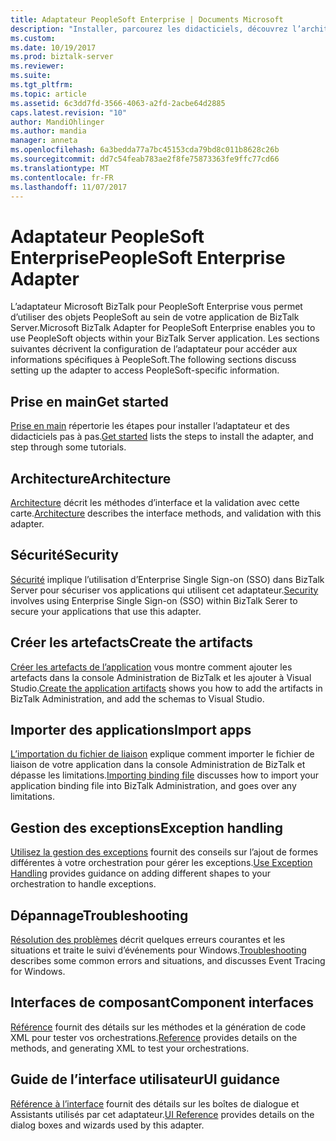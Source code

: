 ```yaml
---
title: Adaptateur PeopleSoft Enterprise | Documents Microsoft
description: "Installer, parcourez les didacticiels, découvrez l’architecture, utiliser la sécurité de l’authentification unique, créer vos applications, importez le fichier de liaison et ajouter la gestion des exceptions lors de l’utilisation de l’adaptateur BizTalk pour PeopleSoft Enterprise dans BizTalk Server"
ms.custom: 
ms.date: 10/19/2017
ms.prod: biztalk-server
ms.reviewer: 
ms.suite: 
ms.tgt_pltfrm: 
ms.topic: article
ms.assetid: 6c3dd7fd-3566-4063-a2fd-2acbe64d2885
caps.latest.revision: "10"
author: MandiOhlinger
ms.author: mandia
manager: anneta
ms.openlocfilehash: 6a3bedda77a7bc45153cda79bd8c011b8628c26b
ms.sourcegitcommit: dd7c54feab783ae2f8fe75873363fe9ffc77cd66
ms.translationtype: MT
ms.contentlocale: fr-FR
ms.lasthandoff: 11/07/2017
---
```

# <a name="peoplesoft-enterprise-adapter"></a><span data-ttu-id="9e1c6-103">Adaptateur PeopleSoft Enterprise</span><span class="sxs-lookup"><span data-stu-id="9e1c6-103">PeopleSoft Enterprise Adapter</span></span>
<span data-ttu-id="9e1c6-104">L’adaptateur Microsoft BizTalk pour PeopleSoft Enterprise vous permet d’utiliser des objets PeopleSoft au sein de votre application de BizTalk Server.</span><span class="sxs-lookup"><span data-stu-id="9e1c6-104">Microsoft BizTalk Adapter for PeopleSoft Enterprise enables you to use PeopleSoft objects within your BizTalk Server application.</span></span> <span data-ttu-id="9e1c6-105">Les sections suivantes décrivent la configuration de l’adaptateur pour accéder aux informations spécifiques à PeopleSoft.</span><span class="sxs-lookup"><span data-stu-id="9e1c6-105">The following sections discuss setting up the adapter to access PeopleSoft-specific information.</span></span>  
  
## <a name="get-started"></a><span data-ttu-id="9e1c6-106">Prise en main</span><span class="sxs-lookup"><span data-stu-id="9e1c6-106">Get started</span></span>
<span data-ttu-id="9e1c6-107">[Prise en main](../core/getting-started-with-biztalk-adapter-for-peoplesoft-enterprise.md) répertorie les étapes pour installer l’adaptateur et des didacticiels pas à pas.</span><span class="sxs-lookup"><span data-stu-id="9e1c6-107">[Get started](../core/getting-started-with-biztalk-adapter-for-peoplesoft-enterprise.md) lists the steps to install the adapter, and step through some tutorials.</span></span>

## <a name="architecture"></a><span data-ttu-id="9e1c6-108">Architecture</span><span class="sxs-lookup"><span data-stu-id="9e1c6-108">Architecture</span></span>
<span data-ttu-id="9e1c6-109">[Architecture](../core/architecture-of-biztalk-adapter-for-peoplesoft-enterprise.md) décrit les méthodes d’interface et la validation avec cette carte.</span><span class="sxs-lookup"><span data-stu-id="9e1c6-109">[Architecture](../core/architecture-of-biztalk-adapter-for-peoplesoft-enterprise.md) describes the interface methods, and validation with this adapter.</span></span>

## <a name="security"></a><span data-ttu-id="9e1c6-110">Sécurité</span><span class="sxs-lookup"><span data-stu-id="9e1c6-110">Security</span></span>
<span data-ttu-id="9e1c6-111">[Sécurité](../core/security-in-biztalk-adapter-for-peoplesoft-enterprise.md) implique l’utilisation d’Enterprise Single Sign-on (SSO) dans BizTalk Server pour sécuriser vos applications qui utilisent cet adaptateur.</span><span class="sxs-lookup"><span data-stu-id="9e1c6-111">[Security](../core/security-in-biztalk-adapter-for-peoplesoft-enterprise.md) involves using Enterprise Single Sign-on (SSO) within BizTalk Serer to secure your applications that use this adapter.</span></span>

## <a name="create-the-artifacts"></a><span data-ttu-id="9e1c6-112">Créer les artefacts</span><span class="sxs-lookup"><span data-stu-id="9e1c6-112">Create the artifacts</span></span>
<span data-ttu-id="9e1c6-113">[Créer les artefacts de l’application](../core/developing-applications4.md) vous montre comment ajouter les artefacts dans la console Administration de BizTalk et les ajouter à Visual Studio.</span><span class="sxs-lookup"><span data-stu-id="9e1c6-113">[Create the application artifacts](../core/developing-applications4.md) shows you how to add the artifacts in BizTalk Administration, and add the schemas to Visual Studio.</span></span>

## <a name="import-apps"></a><span data-ttu-id="9e1c6-114">Importer des applications</span><span class="sxs-lookup"><span data-stu-id="9e1c6-114">Import apps</span></span>
<span data-ttu-id="9e1c6-115">[L’importation du fichier de liaison](../core/deploying-biztalk-adapter-for-peoplesoft-enterprise.md) explique comment importer le fichier de liaison de votre application dans la console Administration de BizTalk et dépasse les limitations.</span><span class="sxs-lookup"><span data-stu-id="9e1c6-115">[Importing binding file](../core/deploying-biztalk-adapter-for-peoplesoft-enterprise.md) discusses how to import your application binding file into BizTalk Administration, and goes over any limitations.</span></span> 

## <a name="exception-handling"></a><span data-ttu-id="9e1c6-116">Gestion des exceptions</span><span class="sxs-lookup"><span data-stu-id="9e1c6-116">Exception handling</span></span>
<span data-ttu-id="9e1c6-117">[Utilisez la gestion des exceptions](../core/using-biztalk-server-exception-handling2.md) fournit des conseils sur l’ajout de formes différentes à votre orchestration pour gérer les exceptions.</span><span class="sxs-lookup"><span data-stu-id="9e1c6-117">[Use Exception Handling](../core/using-biztalk-server-exception-handling2.md) provides guidance on adding different shapes to your orchestration to handle exceptions.</span></span>

## <a name="troubleshooting"></a><span data-ttu-id="9e1c6-118">Dépannage</span><span class="sxs-lookup"><span data-stu-id="9e1c6-118">Troubleshooting</span></span>
<span data-ttu-id="9e1c6-119">[Résolution des problèmes](../core/troubleshooting-peoplesoft.md) décrit quelques erreurs courantes et les situations et traite le suivi d’événements pour Windows.</span><span class="sxs-lookup"><span data-stu-id="9e1c6-119">[Troubleshooting](../core/troubleshooting-peoplesoft.md) describes some common errors and situations, and discusses Event Tracing for Windows.</span></span>

## <a name="component-interfaces"></a><span data-ttu-id="9e1c6-120">Interfaces de composant</span><span class="sxs-lookup"><span data-stu-id="9e1c6-120">Component interfaces</span></span>
<span data-ttu-id="9e1c6-121">[Référence](../core/technical-reference-for-peoplesoft-enterprise.md) fournit des détails sur les méthodes et la génération de code XML pour tester vos orchestrations.</span><span class="sxs-lookup"><span data-stu-id="9e1c6-121">[Reference](../core/technical-reference-for-peoplesoft-enterprise.md) provides details on the methods, and generating XML to test your orchestrations.</span></span>

## <a name="ui-guidance"></a><span data-ttu-id="9e1c6-122">Guide de l’interface utilisateur</span><span class="sxs-lookup"><span data-stu-id="9e1c6-122">UI guidance</span></span>
<span data-ttu-id="9e1c6-123">[Référence à l’interface](../core/ui-reference-for-biztalk-adapter-for-peoplesoft-enterprise.md) fournit des détails sur les boîtes de dialogue et Assistants utilisés par cet adaptateur.</span><span class="sxs-lookup"><span data-stu-id="9e1c6-123">[UI Reference](../core/ui-reference-for-biztalk-adapter-for-peoplesoft-enterprise.md) provides details on the dialog boxes and wizards used by this adapter.</span></span> 